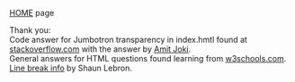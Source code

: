 [HOME](https://cherylhughey.github.io/hugheys_harbor/) page

Thank you:  
Code answer for Jumbotron transparency in index.hmtl found at [stackoverflow.com](https://stackoverflow.com/questions/22904102/how-to-change-the-background-color-of-jumbrotron">source) with the answer by [Amit Joki](https://stackoverflow.com/users/3001736/amit-joki).  
General answers for HTML questions found learning from [w3schools.com](https://www.w3schools.com/tags/att_a_target.asp).  
[Line break info](https://gist.github.com/shaunlebron/746476e6e7a4d698b373) by Shaun Lebron.

